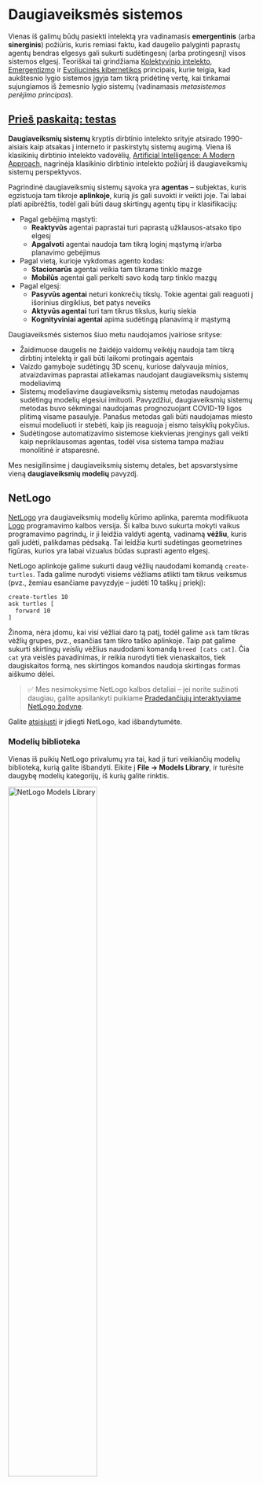 <!--
CO_OP_TRANSLATOR_METADATA:
{
  "original_hash": "1ddf651d7681b4449f9d09ea3b17911e",
  "translation_date": "2025-08-31T17:31:23+00:00",
  "source_file": "lessons/6-Other/23-MultiagentSystems/README.md",
  "language_code": "lt"
}
-->
# Daugiaveiksmės sistemos

Vienas iš galimų būdų pasiekti intelektą yra vadinamasis **emergentinis** (arba **sinerginis**) požiūris, kuris remiasi faktu, kad daugelio palyginti paprastų agentų bendras elgesys gali sukurti sudėtingesnį (arba protingesnį) visos sistemos elgesį. Teoriškai tai grindžiama [Kolektyvinio intelekto](https://en.wikipedia.org/wiki/Collective_intelligence), [Emergentizmo](https://en.wikipedia.org/wiki/Global_brain) ir [Evoliucinės kibernetikos](https://en.wikipedia.org/wiki/Global_brain) principais, kurie teigia, kad aukštesnio lygio sistemos įgyja tam tikrą pridėtinę vertę, kai tinkamai sujungiamos iš žemesnio lygio sistemų (vadinamasis *metasistemos perėjimo principas*).

## [Prieš paskaitą: testas](https://ff-quizzes.netlify.app/en/ai/quiz/45)

**Daugiaveiksmių sistemų** kryptis dirbtinio intelekto srityje atsirado 1990-aisiais kaip atsakas į interneto ir paskirstytų sistemų augimą. Viena iš klasikinių dirbtinio intelekto vadovėlių, [Artificial Intelligence: A Modern Approach](https://en.wikipedia.org/wiki/Artificial_Intelligence:_A_Modern_Approach), nagrinėja klasikinio dirbtinio intelekto požiūrį iš daugiaveiksmių sistemų perspektyvos.

Pagrindinė daugiaveiksmių sistemų sąvoka yra **agentas** – subjektas, kuris egzistuoja tam tikroje **aplinkoje**, kurią jis gali suvokti ir veikti joje. Tai labai plati apibrėžtis, todėl gali būti daug skirtingų agentų tipų ir klasifikacijų:

* Pagal gebėjimą mąstyti:
   - **Reaktyvūs** agentai paprastai turi paprastą užklausos-atsako tipo elgesį
   - **Apgalvoti** agentai naudoja tam tikrą loginį mąstymą ir/arba planavimo gebėjimus
* Pagal vietą, kurioje vykdomas agento kodas:
   - **Stacionarūs** agentai veikia tam tikrame tinklo mazge
   - **Mobilūs** agentai gali perkelti savo kodą tarp tinklo mazgų
* Pagal elgesį:
   - **Pasyvūs agentai** neturi konkrečių tikslų. Tokie agentai gali reaguoti į išorinius dirgiklius, bet patys neveiks
   - **Aktyvūs agentai** turi tam tikrus tikslus, kurių siekia
   - **Kognityviniai agentai** apima sudėtingą planavimą ir mąstymą

Daugiaveiksmės sistemos šiuo metu naudojamos įvairiose srityse:

* Žaidimuose daugelis ne žaidėjo valdomų veikėjų naudoja tam tikrą dirbtinį intelektą ir gali būti laikomi protingais agentais
* Vaizdo gamyboje sudėtingų 3D scenų, kuriose dalyvauja minios, atvaizdavimas paprastai atliekamas naudojant daugiaveiksmių sistemų modeliavimą
* Sistemų modeliavime daugiaveiksmių sistemų metodas naudojamas sudėtingų modelių elgesiui imituoti. Pavyzdžiui, daugiaveiksmių sistemų metodas buvo sėkmingai naudojamas prognozuojant COVID-19 ligos plitimą visame pasaulyje. Panašus metodas gali būti naudojamas miesto eismui modeliuoti ir stebėti, kaip jis reaguoja į eismo taisyklių pokyčius.
* Sudėtingose automatizavimo sistemose kiekvienas įrenginys gali veikti kaip nepriklausomas agentas, todėl visa sistema tampa mažiau monolitinė ir atsparesnė.

Mes nesigilinsime į daugiaveiksmių sistemų detales, bet apsvarstysime vieną **daugiaveiksmių modelių** pavyzdį.

## NetLogo

[NetLogo](https://ccl.northwestern.edu/netlogo/) yra daugiaveiksmių modelių kūrimo aplinka, paremta modifikuota [Logo](https://en.wikipedia.org/wiki/Logo_(programming_language)) programavimo kalbos versija. Ši kalba buvo sukurta mokyti vaikus programavimo pagrindų, ir ji leidžia valdyti agentą, vadinamą **vėžliu**, kuris gali judėti, palikdamas pėdsaką. Tai leidžia kurti sudėtingas geometrines figūras, kurios yra labai vizualus būdas suprasti agento elgesį.

NetLogo aplinkoje galime sukurti daug vėžlių naudodami komandą `create-turtles`. Tada galime nurodyti visiems vėžliams atlikti tam tikrus veiksmus (pvz., žemiau esančiame pavyzdyje – judėti 10 taškų į priekį):

```
create-turtles 10
ask turtles [
  forward 10
]
```

Žinoma, nėra įdomu, kai visi vėžliai daro tą patį, todėl galime `ask` tam tikras vėžlių grupes, pvz., esančias tam tikro taško aplinkoje. Taip pat galime sukurti skirtingų *veislių* vėžlius naudodami komandą `breed [cats cat]`. Čia `cat` yra veislės pavadinimas, ir reikia nurodyti tiek vienaskaitos, tiek daugiskaitos formą, nes skirtingos komandos naudoja skirtingas formas aiškumo dėlei.

> ✅ Mes nesimokysime NetLogo kalbos detaliai – jei norite sužinoti daugiau, galite apsilankyti puikiame [Pradedančiųjų interaktyviame NetLogo žodyne](https://ccl.northwestern.edu/netlogo/bind/).

Galite [atsisiųsti](https://ccl.northwestern.edu/netlogo/download.shtml) ir įdiegti NetLogo, kad išbandytumėte.

### Modelių biblioteka

Vienas iš puikių NetLogo privalumų yra tai, kad ji turi veikiančių modelių biblioteką, kurią galite išbandyti. Eikite į **File → Models Library**, ir turėsite daugybę modelių kategorijų, iš kurių galite rinktis.

<img alt="NetLogo Models Library" src="images/NetLogo-ModelLib.png" width="60%"/>

> Dmitry Soshnikov modelių bibliotekos ekrano nuotrauka

Galite atidaryti vieną iš modelių, pavyzdžiui, **Biology → Flocking**.

### Pagrindiniai principai

Atidarę modelį, pateksite į pagrindinį NetLogo ekraną. Čia yra pavyzdinis modelis, kuris aprašo vilkų ir avių populiaciją, turint ribotus išteklius (žolę).

![NetLogo Main Screen](../../../../../translated_images/NetLogo-Main.32653711ec1a01b3cab22ec0b148e64193d0b979b055285bef329d5e3d6958c5.lt.png)

> Dmitry Soshnikov ekrano nuotrauka

Šiame ekrane galite matyti:

* **Sąsajos** skyrių, kuriame yra:
  - Pagrindinis laukas, kuriame gyvena visi agentai
  - Įvairūs valdikliai: mygtukai, slankikliai ir kt.
  - Grafikai, kuriuos galite naudoti simuliacijos parametrams rodyti
* **Kodo** skirtuką, kuriame yra redaktorius, kuriame galite rašyti NetLogo programą

Daugeliu atvejų sąsajoje bus **Setup** mygtukas, kuris inicijuoja simuliacijos būseną, ir **Go** mygtukas, kuris pradeda vykdymą. Šie mygtukai valdomi atitinkamais kodų apdorojimo blokais, kurie atrodo taip:

```
to go [
...
]
```

NetLogo pasaulį sudaro šie objektai:

* **Agentai** (vėžliai), kurie gali judėti po lauką ir atlikti veiksmus. Agentus valdote naudodami `ask turtles [...]` sintaksę, o skliausteliuose esantis kodas vykdomas visų agentų *vėžlio režimu*.
* **Lopai** yra kvadratinės lauko sritys, kuriose gyvena agentai. Galite kreiptis į visus agentus, esančius tame pačiame lape, arba galite keisti lopų spalvas ir kitas savybes. Taip pat galite `ask patches` atlikti veiksmus.
* **Stebėtojas** yra unikalus agentas, kuris valdo pasaulį. Visi mygtukų apdorojimo blokai vykdomi *stebėtojo režimu*.

> ✅ Daugiaveiksmių aplinkos grožis yra tas, kad kodas, vykdomas vėžlio arba lopų režimu, vykdomas vienu metu visų agentų lygiagrečiai. Taigi, parašę nedaug kodo ir suprogramavę individualaus agento elgesį, galite sukurti sudėtingą visos simuliacijos sistemos elgesį.

### Grupavimasis

Kaip daugiaveiksmių sistemų elgesio pavyzdį, apsvarstykime **[grupavimąsi](https://en.wikipedia.org/wiki/Flocking_(behavior))**. Grupavimasis yra sudėtingas modelis, labai panašus į tai, kaip paukščių pulkai skraido. Stebėdami juos galite pagalvoti, kad jie laikosi tam tikro kolektyvinio algoritmo arba turi tam tikrą *kolektyvinį intelektą*. Tačiau šis sudėtingas elgesys atsiranda, kai kiekvienas individualus agentas (šiuo atveju – *paukštis*) stebi tik kitus agentus, esančius netoliese, ir laikosi trijų paprastų taisyklių:

* **Lygiavimas** – jis orientuojasi į vidutinę kaimyninių agentų kryptį
* **Sanglauda** – jis stengiasi orientuotis į vidutinę kaimynų poziciją (*tolimojo veikimo trauka*)
* **Atsiskyrimas** – kai per daug priartėja prie kitų paukščių, jis stengiasi atsitraukti (*trumpojo veikimo atstūmimas*)

Galite paleisti grupavimosi pavyzdį ir stebėti elgesį. Taip pat galite reguliuoti parametrus, pvz., *atsiskyrimo laipsnį* arba *matymo diapazoną*, kuris apibrėžia, kaip toli kiekvienas paukštis gali matyti. Atkreipkite dėmesį, kad jei sumažinsite matymo diapazoną iki 0, visi paukščiai taps akli, ir grupavimasis sustos. Jei sumažinsite atsiskyrimą iki 0, visi paukščiai susiburs į tiesią liniją.

> ✅ Pereikite į **Kodo** skirtuką ir pažiūrėkite, kur kode įgyvendintos trys grupavimosi taisyklės (lygiavimas, sanglauda ir atsiskyrimas). Atkreipkite dėmesį, kaip kreipiamasi tik į tuos agentus, kurie yra matymo lauke.

### Kiti modeliai, kuriuos verta pamatyti

Yra dar keletas įdomių modelių, kuriuos galite išbandyti:

* **Art → Fireworks** rodo, kaip fejerverkas gali būti laikomas individualių ugnies srautų kolektyviniu elgesiu
* **Social Science → Traffic Basic** ir **Social Science → Traffic Grid** rodo miesto eismo modelį 1D ir 2D tinkle su arba be šviesoforų. Kiekvienas automobilis simuliacijoje laikosi šių taisyklių:
   - Jei erdvė priešais jį tuščia – pagreitėja (iki tam tikro maksimalaus greičio)
   - Jei mato kliūtį priešais – stabdo (ir galite reguliuoti, kaip toli vairuotojas gali matyti)
* **Social Science → Party** rodo, kaip žmonės grupuojasi per kokteilių vakarėlį. Galite rasti parametrų derinį, kuris greičiausiai padidina grupės laimės lygį.

Kaip matote iš šių pavyzdžių, daugiaveiksmių sistemų modeliavimas gali būti labai naudingas būdas suprasti sudėtingos sistemos, sudarytos iš individų, kurie laikosi tos pačios ar panašios logikos, elgesį. Jis taip pat gali būti naudojamas valdyti virtualius agentus, tokius kaip [NPC](https://en.wikipedia.org/wiki/NPC) kompiuteriniuose žaidimuose arba agentus 3D animuotose pasauliuose.

## Apgalvoti agentai

Aukščiau aprašyti agentai yra labai paprasti, reaguojantys į aplinkos pokyčius naudodami tam tikrą algoritmą. Tokie agentai vadinami **reaktyviais agentais**. Tačiau kartais agentai gali mąstyti ir planuoti savo veiksmus, tokiu atveju jie vadinami **apgalvotais**.

Tipinis pavyzdys būtų asmeninis agentas, kuris gauna iš žmogaus nurodymą užsakyti atostogų kelionę. Tarkime, kad internete yra daug agentų, kurie gali jam padėti. Jis turėtų susisiekti su kitais agentais, kad sužinotų, kokie skrydžiai yra prieinami, kokios yra viešbučių kainos skirtingomis datomis, ir bandyti derėtis dėl geriausios kainos. Kai atostogų planas bus parengtas ir patvirtintas savininko, jis galės tęsti užsakymą.

Tam, kad tai atliktų, agentai turi **bendrauti**. Sėkmingam bendravimui jiems reikia:

* Tam tikrų **standartinių kalbų žinių mainams**, tokių kaip [Knowledge Interchange Format](https://en.wikipedia.org/wiki/Knowledge_Interchange_Format) (KIF) ir [Knowledge Query and Manipulation Language](https://en.wikipedia.org/wiki/Knowledge_Query_and_Manipulation_Language) (KQML). Šios kalbos sukurtos remiantis [Kalbos aktų teorija](https://en.wikipedia.org/wiki/Speech_act).
* Šios kalbos taip pat turėtų apimti tam tikrus **derybų protokolus**, pagrįstus skirtingais **aukcionų tipais**.
* **Bendros ontologijos**, kad agentai galėtų remtis tais pačiais konceptais, žinodami jų semantiką
* Būdo **atrasti**, ką gali atlikti skirtingi agentai, taip pat remiantis tam tikra ontologija

Apgalvoti agentai yra daug sudėtingesni nei reaktyvūs, nes jie ne tik reaguoja į aplinkos pokyčius, bet ir turi gebėti *inicijuoti* veiksmus. Viena iš siūlomų apgalvotų agentų architektūrų yra vadinamoji Tikėjimo-Noro-Ketinimo (BDI) agento architektūra:

* **Tikėjimai** sudaro žinių rinkinį apie agento aplinką. Tai gali būti struktūrizuota kaip žinių bazė arba taisyklių rinkinys, kurį agentas gali taikyti konkrečioje situacijoje aplinkoje.
* **Norai** apibrėžia, ką agentas nori atlikti, t. y. jo tikslus. Pavyzdžiui, aukščiau minėto asmeninio asistento agento tikslas yra užsakyti kelionę, o viešbučio agento tikslas – maksimaliai padidinti pelną.
* **Ketinimai** yra konkretūs veiksmai, kuriuos agentas planuoja atlikti, kad pasiektų savo tikslus. Veiksmai paprastai keičia aplinką ir sukelia bendravimą su kitais agentais.

Yra keletas platformų, skirtų daugiaveiksmių sistemų kūrimui, tokių kaip [JADE](https://jade.tilab.com/). [Šiame straipsnyje](https://arxiv.org/ftp/arxiv/papers/2007/2007.08961.pdf) pateikiama daugiaveiksmių platformų apžvalga kartu su trumpa daugiaveiksmių sistemų istorija ir jų naudojimo scenarijais.

## Išvada

Daugiaveiksmės sistemos gali būti labai įvairios formos ir naudojamos daugelyje skirtingų sričių. 
Jos visos linkusios sutelkti dėmesį į paprastesnį individualaus agento elgesį, o sudėtingesnis visos sistemos elgesys pasiekiamas dėl **sinerginio efekto**.

## 🚀 Iššūkis

Pritaikykite šią pamoką realiame pasaulyje ir pabandykite sukurti daugiaveiksmės sistemos koncepciją, kuri galėtų išspręsti problemą. Ką, pavyzdžiui, turėtų atlikti daugiaveiksmė sistema, kad optimizuotų mokyklinio autobuso maršrutą? Kaip ji galėtų veikti kepykloje?

## [Po paskaitos: testas](https://red-field

---

**Atsakomybės apribojimas**:  
Šis dokumentas buvo išverstas naudojant AI vertimo paslaugą [Co-op Translator](https://github.com/Azure/co-op-translator). Nors siekiame tikslumo, prašome atkreipti dėmesį, kad automatiniai vertimai gali turėti klaidų ar netikslumų. Originalus dokumentas jo gimtąja kalba turėtų būti laikomas autoritetingu šaltiniu. Dėl svarbios informacijos rekomenduojama profesionali žmogaus vertimo paslauga. Mes neprisiimame atsakomybės už nesusipratimus ar klaidingus interpretavimus, atsiradusius naudojant šį vertimą.